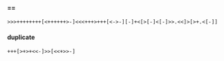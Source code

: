 #### ==
```brainfuck
>>>++++++++[<++++++>-]<<<+++>+++[<->-][-]+<[>[-]<[-]>>.<<]>[>+.<[-]]
```

#### duplicate
```brainfuck
+++[>+>+<<-]>>[<<+>>-]
```
